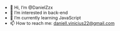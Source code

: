 - 👋 Hi, I’m @DanielZzx
- 👀 I’m interested in back-end
- 🌱 I’m currently learning JavaScript
- 📫 How to reach me: daniell.vinicius22@gmail.com

<!---
DanielZzx/DanielZzx is a ✨ special ✨ repository because its `README.md` (this file) appears on your GitHub profile.
You can click the Preview link to take a look at your changes.
--->
